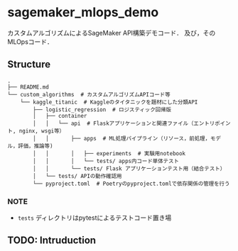 # sagemaker_mlops_demo

カスタムアルゴリズムによるSageMaker API構築デモコード．
及び，そのMLOpsコード．



## Structure

```
.
├── README.md
└── custom_algorithms  # カスタムアルゴリズムAPIコード等
    └── kaggle_titanic  # Kaggleのタイタニックを題材にした分類API
        ├── logistic_regression  # ロジスティック回帰版
        │   ├── container
        │   │   └── api  # Flaskアプリケーションと関連ファイル（エントリポイント, nginx, wsgi等）
        │   │       ├── apps  # ML処理パイプライン（リソース，前処理，モデル，評価，推論等)
        │   │       │   ├── experiments  # 実験用notebook
        │   │       │   └── tests/ apps内コード単体テスト
        │   │       └── tests/ Flask アプリケーションテスト用（結合テスト）
        │   └── tests/ APIの動作確認用
        └── pyproject.toml  # Poetryのpyproject.tomlで依存関係の管理を行う
```

### NOTE

- `tests` ディレクトリはpytestによるテストコード置き場

## TODO: Intruduction
